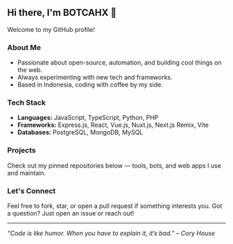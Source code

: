 ## Hi there, I'm BOTCAHX 👋

Welcome to my GitHub profile!

### About Me
- Passionate about open-source, automation, and building cool things on the web.
- Always experimenting with new tech and frameworks.
- Based in Indonesia, coding with coffee by my side.

### Tech Stack
- **Languages:** JavaScript, TypeScript, Python, PHP
- **Frameworks:** Express.js, React, Vue.js, Nuxt.js, Next.js Remix, Vite
- **Databases:** PostgreSQL, MongoDB, MySQL

### Projects
Check out my pinned repositories below — tools, bots, and web apps I use and maintain.

### Let's Connect
Feel free to fork, star, or open a pull request if something interests you.
Got a question? Just open an issue or reach out!

---

_“Code is like humor. When you have to explain it, it’s bad.” – Cory House_
